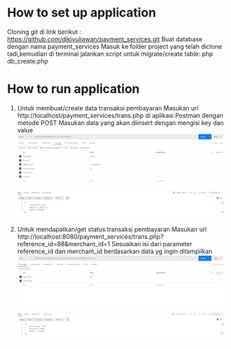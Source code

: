 # How to set up application

Cloning git di link berikut : https://github.com/dikiyuliawan/payment_services.git
Buat database dengan nama payment_services
Masuk ke folder project yang telah diclone tadi,kemudian di terminal jalankan script untuk migrate/create table: php db_create.php

# How to run application

1. Untuk membuat/create data transaksi pembayaran
   Masukan url http://localhost/payment_services/trans.php di aplikasi Postman dengan metode POST
   Masukan data yang akan diinsert dengan mengisi key dan value
   ![create](./img/create.png)

2. Untuk mendapatkan/get status transaksi pembayaran
   Masukan url http://localhost:8080/payment_services/trans.php?reference_id=88&merchant_id=1
   Sesuaikan isi dari parameter reference_id dan merchant_id berdasarkan data yg ingin ditampilkan
   ![get](./img/get.png)
